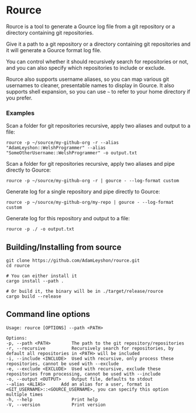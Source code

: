 # Rource

Rource is a tool to generate a Gource log file from a git repository or a directory containing git repositories.

Give it a path to a git repository or a directory containing git repositories and it will generate a Gource format log
file.

You can control whether it should recursively search for repositories or not, and you can also specify which
repositories to include or exclude.

Rource also supports username aliases, so you can map various git usernames to cleaner, presentable names to display in
Gource.
It also supports shell expansion, so you can use `~` to refer to your home directory if you prefer.

### Examples

Scan a folder for git repositories recursive, apply two aliases and output to a file:

    rource -p ~/source/my-github-org -r --alias "AdamLeyshon::WelshProgrammer" --alias "SomeOtherUsername::WelshProgrammer" -o output.txt

Scan a folder for git repositories recursive, apply two aliases and pipe directly to Gource:

    rource -p ~/source/my-github-org -r | gource - --log-format custom

Generate log for a single repository and pipe directly to Gource:

    rource -p ~/source/my-github-org/my-repo | gource - --log-format custom

Generate log for this repository and output to a file:

    rource -p ./ -o output.txt

## Building/Installing from source

    git clone https://github.com/AdamLeyshon/rource.git 
    cd rource

    # You can either install it
    cargo install --path .

    # Or build it, the binary will be in ./target/release/rource
    cargo build --release

## Command line options

    Usage: rource [OPTIONS] --path <PATH>
    
    Options:
    -p, --path <PATH>        The path to the git repository/repositories
    -r, --recursive          Recursively search for repositories, by default all repositories in <PATH> will be included
    -i, --include <INCLUDE>  Used with recursive, only process these repositories, cannot be used with --exclude
    -e, --exclude <EXCLUDE>  Used with recursive, exclude these repositories from processing, cannot be used with --include
    -o, --output <OUTPUT>    Output file, defaults to stdout
    --alias <ALIAS>      Add an alias for a user, format is <GIT_USERNAME>::<GOURCE_USERNAME>, you can specify this option multiple times
    -h, --help               Print help
    -V, --version            Print version
